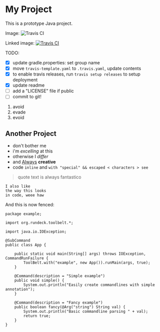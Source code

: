 My Project
==========

This is a prototype Java project.

Image: ![Travis CI](https://travis-ci.org/rundeck/rundeck.svg?branch=master)

Linked image: [![Travis CI](https://travis-ci.org/rundeck/rundeck.svg?branch=master)](https://travis-ci.org/rundeck/rundeck/builds#)

TODO:

- [x] update gradle.properties: set group name
- [x] move `travis-template.yaml` to `.travis.yaml`, update contents
- [x] to enable travis releases, run `travis setup releases` to setup deployment
- [x] update readme
- [ ] add a "LICENSE" file if public
- [ ] commit to git!

1. avoid
2. evade
3. evoid

Another Project
---------------

* don't bother me
* i'm *excelling* at this
* otherwise I _differ_
* and [Always](http://google.com "pillow") **creative**
* code `inline` and `with "special" && escaped < characters > see`

> quote
> text is always
> fantastico

	I also like
	the way this looks
	in code, weee haw

And this is now fenced:

~~~ {.java}
package example;

import org.rundeck.toolbelt.*;

import java.io.IOException;

@SubCommand
public class App {

    public static void main(String[] args) throws IOException, CommandRunFailure {
        ToolBelt.with("example", new App()).runMain(args, true);
    }

    @Command(description = "Simple example")
    public void simple() {
        System.out.println("Easily create commandlines with simple annotation");
    }

    @Command(description = "Fancy example")
    public boolean fancy(@Arg("string") String val) {
        System.out.println("Basic commandline parsing " + val);
        return true;
    }
}
~~~
